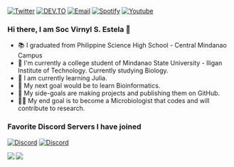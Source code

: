 [![Twitter](https://img.shields.io/badge/Twitter-Follow-blue?style=for-the-badge&logo=twitter)](https://twitter.com/uncomfyhalo)
[![DEV.TO](https://img.shields.io/badge/DEV.TO-uncomfyhalomacro-grey?logoColor=fbf1c7&color=fbf1c7&logo=dev.to&style=for-the-badge)](https://dev.to/uncomfyhalomacro)
[![Email](https://img.shields.io/badge/Email-Contact-red?style=for-the-badge&logo=gmail)](mailto:socvirnyl.estela@gmail.com)
[![Spotify](https://img.shields.io/badge/Spotify-Playlist-green?color=BADA55&style=for-the-badge&logo=spotify)](https://open.spotify.com/playlist/79qMHnbQoayN8NhhwF5bgF?si=UOTFri29QFmZE2Val52LnQ)
[![Youtube](https://img.shields.io/badge/Youtube-uncomfyhalomacro-red?logo=youtube&style=for-the-badge&logoColor=red)](https://www.youtube.com/channel/UCjbnat03FPp0oj0emT80JSA)

### Hi there, I am Soc Virnyl S. Estela 👋
- :books: I graduated from Philippine Science High School - Central Mindanao Campus
- :dna: I'm currently a college student of Mindanao State University - Iligan Institute of Technology. Currently studying Biology.
- :microscope: I am currently learning Julia.
- :herb: My next goal would be to learn Bioinformatics.
- :thinking: My side-goals are making projects and publishing them on GitHub.
- :scientist: My end goal is to become a Microbiologist that codes and will contribute to research.

### Favorite Discord Servers I have joined
[![Discord](https://img.shields.io/badge/Python-Discord-informational?style=for-the-badge&logo=discord)](https://discord.com/invite/python)
[![Discord](https://img.shields.io/badge/Julia-Discord-informational?style=for-the-badge&logo=discord)](https://discord.gg/fvk9Ur7cy9)

<img align="left" src="https://github-readme-stats.vercel.app/api?username=uncomfyhalomacro&show_icons=true&bg_color=0D1117&title_color=529dff&text_color=00ff80&icon_color=b836ff&hide_border=true" />

<img src="https://github-readme-stats.vercel.app/api/top-langs/?username=uncomfyhalomacro&layout=compact&card_width=250&show_icons=true&show_icons=true&bg_color=0D1117&title_color=529dff&text_color=00ff80&icon_color=b836ff&hide_border=true"/>
